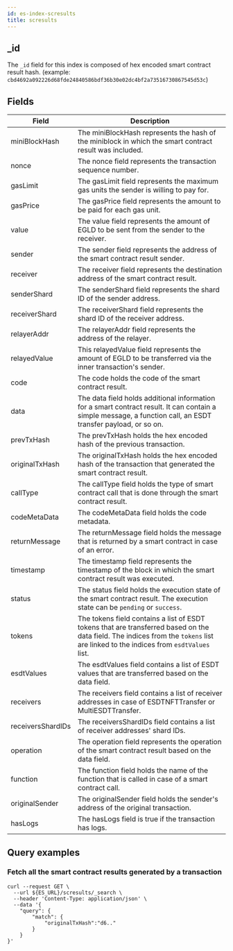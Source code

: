 ```yaml
---
id: es-index-scresults
title: scresults
---
```



## _id

The `_id` field for this index is composed of hex encoded smart contract result hash.
(example: `cbd4692a092226d68fde24840586bdf36b30e02dc4bf2a73516730867545d53c`)

## Fields

| Field             | Description                                                                                                                                                                        |
|-------------------|------------------------------------------------------------------------------------------------------------------------------------------------------------------------------------|
| miniBlockHash     | The miniBlockHash represents the hash of the miniblock in which the smart contract result was included.                                                                            |
| nonce             | The nonce field represents the transaction sequence number.                                                                                                                        |
| gasLimit          | The gasLimit field represents the maximum gas units the sender is willing to pay for.                                                                                              |
| gasPrice          | The gasPrice field represents the amount to be paid for each gas unit.                                                                                                             |
| value             | The value field represents the amount of EGLD to be sent from the sender to the receiver.                                                                                          |
| sender            | The sender field represents the address of the smart contract result sender.                                                                                                       |
| receiver          | The receiver field represents the destination address of the smart contract result.                                                                                                |
| senderShard       | The senderShard field represents the shard ID of the sender address.                                                                                                               |
| receiverShard     | The receiverShard field represents the shard ID of the receiver address.                                                                                                           |
| relayerAddr       | The relayerAddr field represents the address of the relayer.                                                                                                                       |
| relayedValue      | This relayedValue field represents the amount of EGLD to be transferred via the inner transaction's sender.                                                                        |
| code              | The code holds the code of the smart contract result.                                                                                                                              |
| data              | The data field holds additional information for a smart contract result. It can contain a simple message, a function call, an ESDT transfer payload, or so on.                     |
| prevTxHash        | The prevTxHash holds the hex encoded hash of the previous transaction.                                                                                                             |
| originalTxHash    | The originalTxHash holds the hex encoded hash of the transaction that generated the smart contract result.                                                                         |
| callType          | The callType field holds the type of smart contract call that is done through the smart contract result.                                                                           |
| codeMetaData      | The codeMetaData field holds the code metadata.                                                                                                                                    |
| returnMessage     | The returnMessage field holds the message that is returned by a smart contract in case of an error.                                                                                |
| timestamp         | The timestamp field represents the timestamp of the block in which the smart contract result was executed.                                                                         |
| status            | The status field holds the execution state of the smart contract result. The execution state can be `pending` or `success`.                                                        |
| tokens            | The tokens field contains a list of ESDT tokens that are transferred based on the data field. The indices from the `tokens` list are linked to the indices from `esdtValues` list. |
| esdtValues        | The esdtValues field contains a list of ESDT values that are transferred based on the data field.                                                                                  |
| receivers         | The receivers field contains a list of receiver addresses in case of ESDTNFTTransfer or MultiESDTTransfer.                                                                         |
| receiversShardIDs | The receiversShardIDs field contains a list of receiver addresses' shard IDs.                                                                                                      |
| operation         | The operation field represents the operation of the smart contract result based on the data field.                                                                                 |
| function          | The function field holds the name of the function that is called in case of a smart contract call.                                                                                 |
| originalSender    | The originalSender field holds the sender's address of the original transaction.                                                                                                   |
| hasLogs           | The hasLogs field is true if the transaction has logs.                                                                                                                             |


## Query examples

### Fetch all the smart contract results generated by a transaction

```
curl --request GET \
  --url ${ES_URL}/scresults/_search \
  --header 'Content-Type: application/json' \
  --data '{
	"query": {
		"match": {
			"originalTxHash":"d6.."
		}
	}
}'
```
